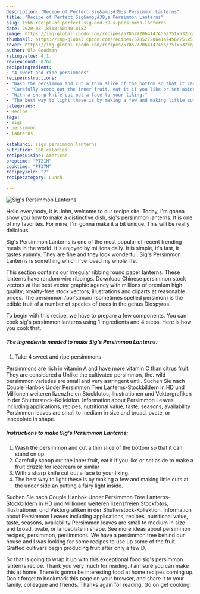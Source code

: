 ```yaml
---
description: "Recipe of Perfect Sig&amp;#39;s Persimmon Lanterns"
title: "Recipe of Perfect Sig&amp;#39;s Persimmon Lanterns"
slug: 1566-recipe-of-perfect-sig-and-39-s-persimmon-lanterns
date: 2020-08-18T18:50:49.818Z
image: https://img-global.cpcdn.com/recipes/5785272064147456/751x532cq70/sigs-persimmon-lanterns-recipe-main-photo.jpg
thumbnail: https://img-global.cpcdn.com/recipes/5785272064147456/751x532cq70/sigs-persimmon-lanterns-recipe-main-photo.jpg
cover: https://img-global.cpcdn.com/recipes/5785272064147456/751x532cq70/sigs-persimmon-lanterns-recipe-main-photo.jpg
author: Ola Goodman
ratingvalue: 4.1
reviewcount: 8762
recipeingredient:
- "4 sweet and ripe persimmons"
recipeinstructions:
- "Wash the persimmon and cut a thin slice of the bottom so that it can stand on up."
- "Carefully scoop out the inner fruit, eat it if you like or set aside to make a fruit drizzle for icecream or similar"
- "With a sharp knife cut out a face to your liking."
- "The best way to light these is by making a few and making little cuts at the under side an putting a fairy light inside."
categories:
- Recipe
tags:
- sigs
- persimmon
- lanterns

katakunci: sigs persimmon lanterns 
nutrition: 160 calories
recipecuisine: American
preptime: "PT21M"
cooktime: "PT37M"
recipeyield: "2"
recipecategory: Lunch

---
```



![Sig&#39;s Persimmon Lanterns](https://img-global.cpcdn.com/recipes/5785272064147456/751x532cq70/sigs-persimmon-lanterns-recipe-main-photo.jpg)

Hello everybody, it is John, welcome to our recipe site. Today, I'm gonna show you how to make a distinctive dish, sig&#39;s persimmon lanterns. It is one of my favorites. For mine, I'm gonna make it a bit unique. This will be really delicious.

Sig&#39;s Persimmon Lanterns is one of the most popular of recent trending meals in the world. It's enjoyed by millions daily. It is simple, it's fast, it tastes yummy. They are fine and they look wonderful. Sig&#39;s Persimmon Lanterns is something which I've loved my whole life.

This section contains our irregular ribbing round paper lanterns. These lanterns have random wire ribbings. Download Chinese persimmon stock vectors at the best vector graphic agency with millions of premium high quality, royalty-free stock vectors, illustrations and cliparts at reasonable prices. The persimmon /pərˈsɪmən/ (sometimes spelled persimon) is the edible fruit of a number of species of trees in the genus Diospyros.


To begin with this recipe, we have to prepare a few components. You can cook sig&#39;s persimmon lanterns using 1 ingredients and 4 steps. Here is how you cook that.

<!--inarticleads1-->

##### The ingredients needed to make Sig&#39;s Persimmon Lanterns:

1. Take 4 sweet and ripe persimmons


Persimmons are rich in vitamin A and have more vitamin C than citrus fruit. They are considered a Unlike the cultivated persimmon, the. wild persimmon varieties are small and very astringent until. Suchen Sie nach Couple Hanbok Under Persimmon Tree Lanterns-Stockbildern in HD und Millionen weiteren lizenzfreien Stockfotos, Illustrationen und Vektorgrafiken in der Shutterstock-Kollektion. Information about Persimmon Leaves including applications, recipes, nutritional value, taste, seasons, availability Persimmon leaves are small to medium in size and broad, ovate, or lanceolate in shape. 

<!--inarticleads2-->

##### Instructions to make Sig&#39;s Persimmon Lanterns:

1. Wash the persimmon and cut a thin slice of the bottom so that it can stand on up.
1. Carefully scoop out the inner fruit, eat it if you like or set aside to make a fruit drizzle for icecream or similar
1. With a sharp knife cut out a face to your liking.
1. The best way to light these is by making a few and making little cuts at the under side an putting a fairy light inside.


Suchen Sie nach Couple Hanbok Under Persimmon Tree Lanterns-Stockbildern in HD und Millionen weiteren lizenzfreien Stockfotos, Illustrationen und Vektorgrafiken in der Shutterstock-Kollektion. Information about Persimmon Leaves including applications, recipes, nutritional value, taste, seasons, availability Persimmon leaves are small to medium in size and broad, ovate, or lanceolate in shape. See more ideas about persimmon recipes, persimmon, persimmons. We have a persimmon tree behind our house and I was looking for some recipes to use up some of the fruit. Grafted cultivars begin producing fruit after only a few D. 

So that is going to wrap it up with this exceptional food sig&#39;s persimmon lanterns recipe. Thank you very much for reading. I am sure you can make this at home. There is gonna be interesting food at home recipes coming up. Don't forget to bookmark this page on your browser, and share it to your family, colleague and friends. Thanks again for reading. Go on get cooking!
